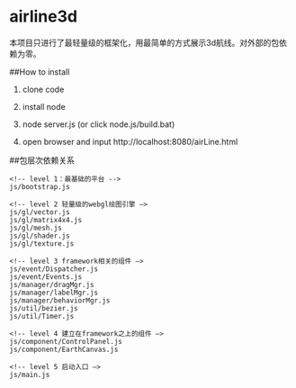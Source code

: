 # airline3d

本项目只进行了最轻量级的框架化，用最简单的方式展示3d航线。对外部的包依赖为零。

##How to install

1) clone code

2) install node

3) node server.js (or click node.js/build.bat)

4) open browser and input http://localhost:8080/airLine.html

##包层次依赖关系
```
<!-- level 1：最基础的平台 -->
js/bootstrap.js

<!-- level 2 轻量级的webgl绘图引擎 —>
js/gl/vector.js
js/gl/matrix4x4.js
js/gl/mesh.js
js/gl/shader.js
js/gl/texture.js

<!-- level 3 framework相关的组件 —>
js/event/Dispatcher.js
js/event/Events.js
js/manager/dragMgr.js
js/manager/labelMgr.js
js/manager/behaviorMgr.js
js/util/bezier.js
js/util/Timer.js

<!-- level 4 建立在framework之上的组件 —>
js/component/ControlPanel.js
js/component/EarthCanvas.js

<!-- level 5 启动入口 —>
js/main.js
```